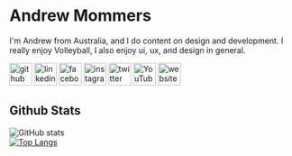 # Andrew Mommers
I'm Andrew from Australia, and I do content on design and development. I really enjoy Volleyball, I also enjoy ui, ux, and design in general.

[<img src='https://cdn.jsdelivr.net/npm/simple-icons@5.16.0/icons/github.svg' alt='github' height='40'>](https://github.com/AndrewMommers)  [<img src='https://cdn.jsdelivr.net/npm/simple-icons@5.16.0/icons/linkedin.svg' alt='linkedin' height='40'>](https://www.linkedin.com/in/AndrewMommers/)  [<img src='https://cdn.jsdelivr.net/npm/simple-icons@5.16.0/icons/facebook.svg' alt='facebook' height='40'>](https://www.facebook.com/realandrewmommers)  [<img src='https://cdn.jsdelivr.net/npm/simple-icons@5.16.0/icons/instagram.svg' alt='instagram' height='40'>](https://www.instagram.com/andrewmommers/)  [<img src='https://cdn.jsdelivr.net/npm/simple-icons@5.16.0/icons/twitter.svg' alt='twitter' height='40'>](https://twitter.com/AndrewMommers)  [<img src='https://cdn.jsdelivr.net/npm/simple-icons@5.16.0/icons/youtube.svg' alt='YouTube' height='40'>](https://www.youtube.com/channel/UCA29_HG-Awi0lYjZFh5d-0g)  [<img src='https://cdn.jsdelivr.net/npm/simple-icons@5.16.0/icons/icloud.svg' alt='website' height='40'>](https://andrewmommers.com/)  

## Github Stats
![GitHub stats](https://github-readme-stats.vercel.app/api?username=AndrewMommers&show_icons=true&theme=github_dark)  
[![Top Langs](https://github-readme-stats.vercel.app/api/top-langs/?username=AndrewMommers&theme=github_dark)](https://github.com/anuraghazra/github-readme-stats)
